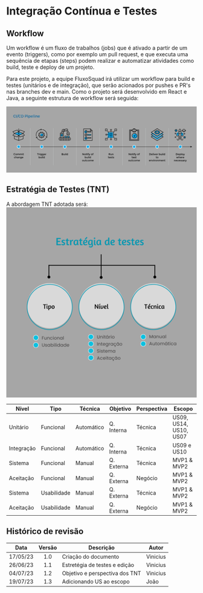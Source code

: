 # Integração Contínua e Testes

## Workflow
Um workflow é um fluxo de trabalhos (jobs) que é ativado a partir de um evento (triggers), como por exemplo um pull request, e que executa uma sequência de etapas (steps) podem realizar e automatizar atividades como build, teste e deploy de um projeto.

Para este projeto, a equipe FluxoSquad irá utilizar um workflow para build e testes (unitários e de integração), que serão acionados por pushes e PR's nas branches dev e main.
Como o projeto será desenvolvido em React e Java, a seguinte estrutura de workflow será seguida:

![CI Workflow](./img/CI_Workflow.png)

## Estratégia de Testes (TNT)
A abordagem TNT adotada será:          
![Estratégia de testes](./img/EstrategiaTestes.png)

| Nível      | Tipo        | Técnica    | Objetivo   | Perspectiva | Escopo                 |
| ---------- | ----------- | ---------- | ---------- | ----------- | ---------------------- |
| Unitário   | Funcional   | Automático | Q. Interna | Técnica     | US09, US14, US10, US07 |
| Integração | Funcional   | Automático | Q. Interna | Técnica     | US09 e US10            |
| Sistema    | Funcional   | Manual     | Q. Externa | Técnica     | MVP1 & MVP2            |
| Aceitação  | Funcional   | Manual     | Q. Externa | Negócio     | MVP1 & MVP2            |
| Sistema    | Usabilidade | Manual     | Q. Externa | Técnica     | MVP1 & MVP2            |
| Aceitação  | Usabilidade | Manual     | Q. Externa | Negócio     | MVP1 & MVP2            |

## Histórico de revisão

|   Data   | Versão | Descrição                      | Autor    |
| :------: | :----: | ------------------------------ | -------- |
| 17/05/23 |  1.0   | Criação do documento           | Vinicius |
| 26/06/23 |  1.1   | Estretégia de testes e edição  | Vinicius |
| 04/07/23 |  1.2   | Objetivo e perspectiva dos TNT | Vinicius |
| 19/07/23 |  1.3   | Adicionando US ao escopo       | João     |